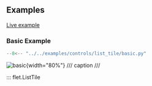 ## Examples

[Live example](https://flet-controls-gallery.fly.dev/layout/listtile)

### Basic Example

```python
--8<-- "../../examples/controls/list_tile/basic.py"
```

![basic](../../examples/controls/list_tile/media/basic.png){width="80%"}
/// caption
///

::: flet.ListTile
